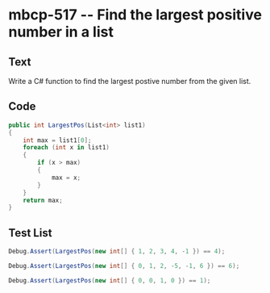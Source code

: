 # mbcp-517 -- Find the largest positive number in a list

## Text

Write a C# function to find the largest postive number from the given list.

## Code

```csharp
public int LargestPos(List<int> list1) 
{
    int max = list1[0]; 
    foreach (int x in list1) 
    {
        if (x > max) 
        {
            max = x; 
        }
    }
    return max;
}
```

## Test List

```csharp
Debug.Assert(LargestPos(new int[] { 1, 2, 3, 4, -1 }) == 4);
```

```csharp
Debug.Assert(LargestPos(new int[] { 0, 1, 2, -5, -1, 6 }) == 6);
```

```csharp
Debug.Assert(LargestPos(new int[] { 0, 0, 1, 0 }) == 1);
```
